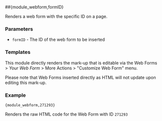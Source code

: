 ##{module_webform,formID}

Renders a web form with the specific ID on a page. 

### Parameters

* `formID` - The ID of the web form to be inserted

### Templates

This module directly renders the mark-up that is editable via the Web Forms > *Your Web Form* > More Actions > "Customize Web Form" menu. 

Please note that Web Forms inserted directly as HTML will not update upon editing this mark-up.

### Example

`{module_webform,271293}` 

Renders the raw HTML code for the Web Form with ID `271293`
